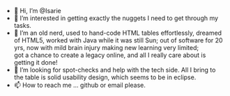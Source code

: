 - 👋 Hi, I’m @Isarie
- 👀 I’m interested in getting exactly the nuggets I need to get through my tasks.
- 🌱 I’m an old nerd, used to hand-code HTML tables effortlessly, dreamed of HTML5, worked with Java while it was still Sun; 
out of software for 20 yrs, now with mild brain injury making new learning very limited;  
got a chance to create a legacy online, and all I really care about is getting it done!
- 💞️ I’m looking for spot-checks and help with the tech side. 
All I bring to the table is solid usability design, which seems to be in eclipse.
- 📫 How to reach me ... github or email please.

<!---
Isarie/Isarie is a ✨ special ✨ repository because its `README.md` (this file) appears on your GitHub profile.
You can click the Preview link to take a look at your changes.
--->
